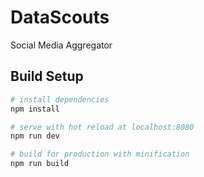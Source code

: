# DataScouts
Social Media Aggregator

## Build Setup

``` bash
# install dependencies
npm install

# serve with hot reload at localhost:8080
npm run dev

# build for production with minification
npm run build
